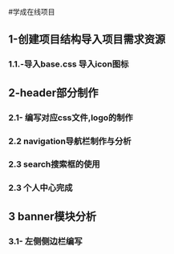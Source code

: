 #学成在线项目
## 1-创建项目结构导入项目需求资源

### 1.1.-导入base.css 导入icon图标

## 2-header部分制作
### 2.1- 编写对应css文件,logo的制作
### 2.2 navigation导航栏制作与分析
### 2.3 search搜索框的使用
### 2.3 个人中心完成
## 3 banner模块分析
### 3.1- 左侧侧边栏编写